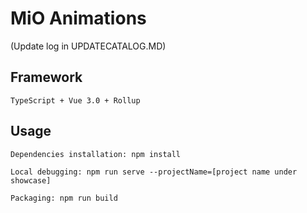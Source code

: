 # MiO Animations
(Update log in UPDATECATALOG.MD)
## Framework
```
TypeScript + Vue 3.0 + Rollup
```
## Usage
```
Dependencies installation: npm install

Local debugging: npm run serve --projectName=[project name under showcase]

Packaging: npm run build
```
